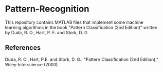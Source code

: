 # Pattern-Recognition

This repository contains MATLAB files that implement some machine learning algorithms in the book "Pattern Classification (2nd Edition)" written by Duda, R. O., Hart, P. E. and Stork, D. G.

## References

Duda, R. O., Hart, P.E. and Stork, D. G.: "Pattern Classification (2nd Edition)," Wiley-Interscience (2000)
